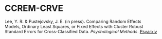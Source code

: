 # CCREM-CRVE

Lee, Y. R. & Pustejovsky, J. E. (in press). Comparing Random Effects Models, Ordinary Least Squares, or Fixed Effects with Cluster Robust Standard Errors for Cross-Classified Data. *Psychological Methods*. [Psyarxiv](https://psyarxiv.com/f9mr2/)
